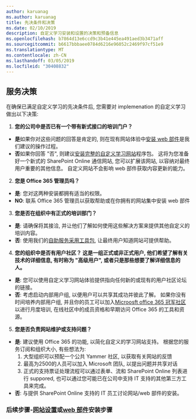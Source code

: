 ```yaml
---
author: karuanag
ms.author: karuanag
title: 先决条件和决策
ms.date: 02/10/2019
description: 自定义学习安装和设置的决策和预备信息
ms.openlocfilehash: b7864d13e6ccd9c3b41e445ea491aed3b3471aff
ms.sourcegitcommit: b6617bbbaee0784d6216e96052c2469f97cf51e9
ms.translationtype: MT
ms.contentlocale: zh-CN
ms.lasthandoff: 03/05/2019
ms.locfileid: "30408832"
---
```

## <a name="service-decisions"></a>服务决策

在确保已满足自定义学习的先决条件后, 您需要对 implemenation 的自定义学习做出以下决策:

1. **您的公司中是否已有一个带有新式接口的培训门户？**

- **是**如果你对这些问题的回答是肯定的, 则在现有网站体验中[安装 web 部件](installwebpart.md)是我们建议的操作过程。
- **否**如果你回答 "否", 则建议[安装完整的自定义学习网站](installsitepackage.md)程序包。  这将为您准备好一个新式的 SharePoint Online 通信网站, 您可以扩展该网站, 以容纳对最终用户重要的其他信息。  自定义网站不会影响 web 部件获取内容更新的能力。 

2. **您是 Office 365 管理员吗？**

- **是**: 您对这两种安装都拥有适当的权限。
- **NO**: 联系 Office 365 管理员以获取帮助或在你拥有的网站集中安装 web 部件

3. **您是否在组织中有正式的培训部门？**

- **是**: 请确保将其接洽, 并让他们了解如何使用这些解决方案来提供其他自定义的培训内容。
- **否**: 使用我们的[自助服务采用工具包](driveadoption.md), 让最终用户知道网站可提供帮助。

4. **您的组织中是否有用户社区？ 这是一组正式或非正式用户, 他们希望了解有关技术的详细信息, 有时称为 "高级用户", 或者只是那些想要了解详细信息的人。**

- **是**: 您可以使用自定义学习网站体验提供指向任何新的或现有的用户社区论坛的链接。
- **否**: 考虑启动内部用户组, 以便用户可以共享其成功并彼此了解。  如果你没有时间培养内部用户组, 并且你的员工可以加入[Microosft office 365 冠军社区](https://aka.ms/O365Champions)以进行月度培训, 在线社区中的成员资格和早期访问 Office 365 的工具和资源。

5.  **您是否负责网站维护或支持问题？**

- **是**: 建议使用 Office 365 的功能, 以简化自定义的学习网站支持。  根据您的服务订阅和组织大小, 有些想法为:
    1. 大型组织可以预配一个公共 Yammer 社区, 以获取有关网站的反馈
    2. 最高为2500的人员可以加入 Microsoft 团队, 以提出问题并共享对话
    3. 正式的支持票证处理流程可以通过表单、流和 SharePoint Online 列表进行 suppored, 也可以通过您可能已在公司中支持 IT 支持的其他第三方工具来完成。 
- **否**: 与提供 SharePoint Online 支持的 IT 员工讨论网站/web 部件的安装。  

### <a name="next-steps---site-provisioninginstallsitepackagemd-or-webpartinstallwebpartmd-installation-steps"></a>后续步骤-[网站设置](installsitepackage.md)或[web 部件](installwebpart.md)安装步骤